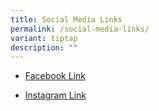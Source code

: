 ```yaml
---
title: Social Media Links
permalink: /social-media-links/
variant: tiptap
description: ""
---
```

<ul data-tight="true" class="tight">
<li>
<p><a href="https://www.facebook.com/zhonghuaps" rel="noopener nofollow" target="_blank">Facebook Link</a>
</p>
</li>
<li>
<p><a href="https://www.instagram.com/zhonghuaps/" rel="noopener nofollow" target="_blank">Instagram Link</a>
</p>
</li>
</ul>
<p></p>